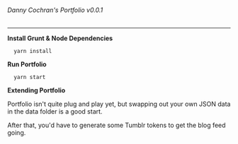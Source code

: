 ###### Danny Cochran's  Portfolio v0.0.1
----

**Install Grunt & Node Dependencies**

```
  yarn install
```

**Run Portfolio**

```
  yarn start
```

**Extending Portfolio**

Portfolio isn't quite plug and play yet, but swapping out your own JSON data in the data folder is a good start.

After that, you'd have to generate some Tumblr tokens to get the blog feed going.